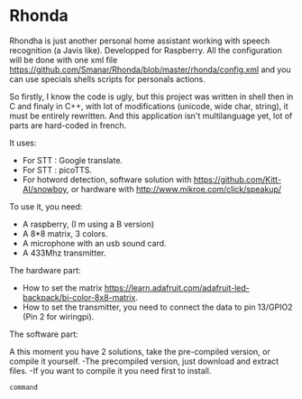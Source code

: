 # Rhonda
Rhondha is just another personal home assistant working with speech recognition (a Javis like). Developped for Raspberry. All the configuration will be done with one xml file https://github.com/Smanar/Rhonda/blob/master/rhonda/config.xml and you can use specials shells scripts for personals actions.

So firstly, I know the code is ugly, but this project was written in shell then in C and finaly in C++, with lot of modifications (unicode, wide char, string), it must be entirely rewritten. And this application isn't multilanguage yet, lot of parts are hard-coded in french.

It uses:

- For STT : Google translate.
- For STT : picoTTS.
- For hotword detection, software solution with https://github.com/Kitt-AI/snowboy, or hardware with http://www.mikroe.com/click/speakup/

To use it, you need:

- A raspberry, (I m using a B version)
- A 8*8 matrix, 3 colors.
- A microphone with an usb sound card.
- A 433Mhz transmitter.


The hardware part:
- How to set the matrix  https://learn.adafruit.com/adafruit-led-backpack/bi-color-8x8-matrix.
- How to set the transmitter, you need to connect the data to pin 13/GPIO2 (Pin 2 for wiringpi).
 
The software part:

A this moment you have 2 solutions, take the pre-compiled version, or compile it yourself.
-The precompiled version, just download and extract files.
-If you want to compile it you need first to install.

    command

